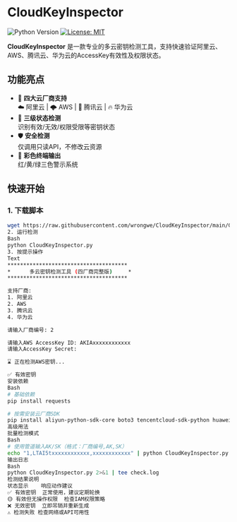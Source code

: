 # CloudKeyInspector

![Python Version](https://img.shields.io/badge/python-3.7%2B-blue)
[![License: MIT](https://img.shields.io/badge/License-MIT-yellow.svg)](https://opensource.org/licenses/MIT)

**CloudKeyInspector** 是一款专业的多云密钥检测工具，支持快速验证阿里云、AWS、腾讯云、华为云的AccessKey有效性及权限状态。

## 功能亮点
- 🚩 **四大云厂商支持**  
  ☁️ 阿里云 | 🌩️ AWS | 🐧 腾讯云 | 🔥 华为云
- 🚦 **三级状态检测**  
  识别有效/无效/权限受限等密钥状态
- 🛡️ **安全检测**  
  仅调用只读API，不修改云资源
- 🎨 **彩色终端输出**  
  红/黄/绿三色警示系统

## 快速开始

### 1. 下载脚本
```bash
wget https://raw.githubusercontent.com/wrongwe/CloudKeyInspector/main/CloudKeyInspector.py
2. 运行检测
Bash
python CloudKeyInspector.py
3. 按提示操作
Text
**************************************
*      多云密钥检测工具 (四厂商完整版)     *
**************************************

支持厂商:
1. 阿里云
2. AWS
3. 腾讯云
4. 华为云

请输入厂商编号: 2

请输入AWS AccessKey ID: AKIAxxxxxxxxxxxx
请输入AccessKey Secret: 

⌛ 正在检测AWS密钥...

✅ 有效密钥
安装依赖
Bash
# 基础依赖
pip install requests

# 按需安装云厂商SDK
pip install aliyun-python-sdk-core boto3 tencentcloud-sdk-python huaweicloudsdkcore
高级用法
批量检测模式
Bash
# 使用管道输入AK/SK（格式：厂商编号,AK,SK）
echo "1,LTAI5txxxxxxxxxxxx,xxxxxxxxxxxx" | python CloudKeyInspector.py -b
输出日志
Bash
python CloudKeyInspector.py 2>&1 | tee check.log
检测结果说明
状态显示	响应动作建议
✅ 有效密钥	正常使用，建议定期轮换
🟡 有效但无操作权限	检查IAM权限策略
❌ 无效密钥	立即吊销并重新生成
⚠️ 检测失败	检查网络或API可用性

